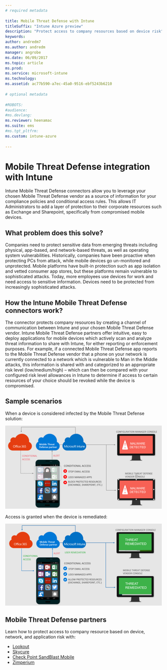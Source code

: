 ```yaml
---
# required metadata

title: Mobile Threat Defense with Intune
titleSuffix: "Intune Azure preview"
description: "Protect access to company resources based on device risk"
keywords:
author: andredm7
ms.author: andredm
manager: angrobe
ms.date: 06/09/2017
ms.topic: article
ms.prod:
ms.service: microsoft-intune
ms.technology:
ms.assetid: ac77b590-a7ec-45a0-9516-ebf5243b6210

# optional metadata

#ROBOTS:
#audience:
#ms.devlang:
ms.reviewer: heenamac
ms.suite: ems
#ms.tgt_pltfrm:
ms.custom: intune-azure

---
```


# Mobile Threat Defense integration with Intune


Intune Mobile Threat Defense connectors allow you to leverage your chosen Mobile Threat Defense vendor as a source of information for your compliance policies and conditional access rules. This allows IT Administrators to add a layer of protection to their corporate resources such as Exchange and Sharepoint, specifically from compromised mobile devices.

## What problem does this solve?

Companies need to protect sensitive data from emerging threats including physical, app-based, and network-based threats, as well as operating system vulnerabilities.
Historically, companies have been proactive when protecting PCs from attack, while mobile devices go un-monitored and unprotected. Mobile platforms have built-in protection such as app isolation and vetted consumer app stores, but these platforms remain vulnerable to sophisticated attacks. Today, more employees use devices for work and need access to sensitive information. Devices need to be protected from increasingly sophisticated attacks.

## How the Intune Mobile Threat Defense connectors work?

The connector protects company resources by creating a channel of communication between Intune and your chosen Mobile Threat Defense vendor. Intune Mobile Threat Defense partners offer intuitive, easy to deploy applications for mobile devices which actively scan and analyze threat information to share with Intune, for either reporting or enforcement purposes. For example, if a connected Mobile Threat Defense app reports to the Mobile Threat Defense vendor that a phone on your network is currently connected to a network which is vulnerable to Man in the Middle attacks, this information is shared with and categorized to an appropriate risk level (low/medium/high) – which can then be compared with your configured risk level allowances in Intune to determine if access to certain resources of your choice should be revoked while the device is compromised.

## Sample scenarios

When a device is considered infected by the Mobile Threat Defense solution:

![Mobile Threat Defense infected device](./media/MTD-image-1.png)

Access is granted when the device is remediated:

![Mobile Threat Defense Access granted](./media/MTD-image-2.png)

## Mobile Threat Defense partners

Learn how to protect access to company resource based on device, network, and application risk with:

- [Lookout](lookout-mobile-threat-defense-connector.md)
- [Skycure](skycure-mobile-threat-defense-connector.md)
- [Check Point SandBlast Mobile](checkpoint-sandblast-mobile-mobile-threat-defense-connector.md)
- [Zimperium](zimperium-mobile-threat-defense-connector.md)